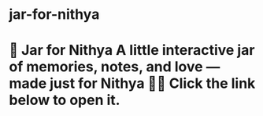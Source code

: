 # jar-for-nithya
# 🎁 Jar for Nithya A little interactive jar of memories, notes, and love — made just for Nithya 💌✨   Click the link below to open it.  
